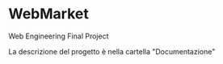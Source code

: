 # WebMarket
Web Engineering Final Project

La descrizione del progetto è nella cartella "Documentazione"
